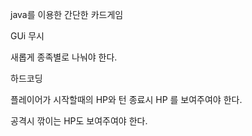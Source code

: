 java를 이용한 간단한 카드게임 

GUi 무시 

새롭게 종족별로 나눠야 한다. 

하드코딩

플레이어가 시작할때의 HP와 턴 종료시 HP 를 보여주여야 한다. 

공격시 깎이는 HP도 보여주여야 한다. 
